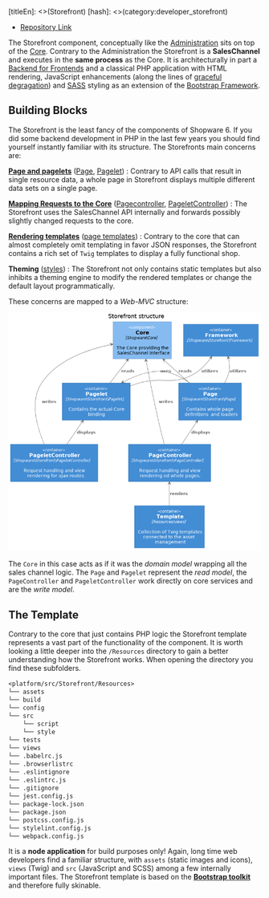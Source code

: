 [titleEn]: <>(Storefront)
[hash]: <>(category:developer_storefront)

* [Repository Link](https://github.com/shopware/platform/tree/master/src/Storefront)

The Storefront component, conceptually like the [Administration](./../2-administration/__categoryInfo.md) 
sits on top of the [Core](./../1-core/__categoryInfo.md). Contrary to the Administration the Storefront is a 
**SalesChannel** and executes in the **same process** as the Core. It is architecturally in part a 
[Backend for Frontends](https://samnewman.io/patterns/architectural/bff/) and a classical PHP application with HTML 
rendering, JavaScript enhancements (along the lines of 
[graceful degragation](https://www.w3.org/wiki/Graceful_degradation_versus_progressive_enhancement)) and 
[SASS](https://sass-lang.com/) styling as an extension of the [Bootstrap Framework](https://www.getbootstrap.com/).

## Building Blocks 

The Storefront is the least fancy of the components of Shopware 6. If you did some backend development in PHP 
in the last few years you should find yourself instantly familiar with its structure. 
The Storefronts main concerns are:

**[Page and pagelets](./20-page-pagelet.md)** 
    ([Page](https://github.com/shopware/platform/tree/master/src/Storefront/Page), 
    [Pagelet](https://github.com/shopware/platform/tree/master/src/Storefront/Pagelet))
   : Contrary to API calls that result in single resource data, a whole page in Storefront displays multiple different 
   data sets on a single page.
   
**[Mapping Requests to the Core](./30-writing-data.md)** 
([Pagecontroller](https://github.com/shopware/platform/tree/master/src/Storefront/PageController), 
[PageletController](https://github.com/shopware/platform/tree/master/src/Storefront/PageletController))
   : The Storefront uses the SalesChannel API internally and forwards possibly slightly changed requests to the core.
   
**[Rendering templates](./10-template.md)** 
([page templates](https://github.com/shopware/platform/tree/master/src/Storefront/Resources/views/storefront/page))
   : Contrary to the core that can almost completely omit templating in favor JSON responses, 
   the Storefront contains a rich set of `Twig` templates to display a fully functional shop.

**Theming** ([styles](https://github.com/shopware/platform/tree/master/src/Storefront/Resources/app/storefront/src/scss))
   : The Storefront not only contains static templates but also inhibits a 
   theming engine to modify the rendered templates or change the default layout programmatically.
   
These concerns are mapped to a *Web-MVC* structure:

![components storefront](./img/storefront-component.png)

The `Core` in this case acts as if it was the *domain model* wrapping all the sales channel logic. 
The `Page` and `Pagelet` represent the *read model*, the `PageController` and `PageletController` work 
directly on core services and are the *write model*.

## The Template

Contrary to the core that just contains PHP logic the Storefront template represents a vast part of the 
functionality of the component. It is worth looking a little deeper into the `/Resources` directory to 
gain a better understanding how the Storefront works. When opening the directory you find these subfolders.

```
<platform/src/Storefront/Resources>
└── assets
└── build
└── config
└── src
    └── script
    └── style
└── tests
└── views
└── .babelrc.js
└── .browserlistrc
└── .eslintignore
└── .eslintrc.js
└── .gitignore
└── jest.config.js
└── package-lock.json
└── package.json
└── postcss.config.js
└── stylelint.config.js
└── webpack.config.js
```

It is a **node application** for build purposes only! Again, long time web developers find a familiar structure, 
with `assets` (static images and icons), `views` (Twig) and `src` (JavaScript and SCSS) among a few internally 
important files. The Storefront template is based on the [**Bootstrap toolkit**](https://www.getbootstrap.com/) 
and therefore fully skinable.
